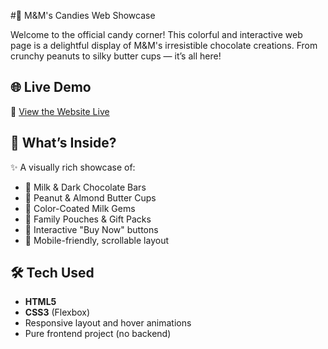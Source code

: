 #🍬 M&M's Candies Web Showcase

Welcome to the official candy corner! This colorful and interactive web page is a delightful display of M&M's irresistible chocolate creations. From crunchy peanuts to silky butter cups — it’s all here!

## 🌐 Live Demo

🔗 [View the Website Live](https://your-username.github.io/candies-website)


## 📸 What’s Inside?

✨ A visually rich showcase of:

- 🍫 Milk & Dark Chocolate Bars  
- 🥜 Peanut & Almond Butter Cups  
- 🌈 Color-Coated Milk Gems  
- 🎁 Family Pouches & Gift Packs  
- 🛒 Interactive "Buy Now" buttons  
- 📱 Mobile-friendly, scrollable layout

## 🛠️ Tech Used

- **HTML5**
- **CSS3** (Flexbox)
- Responsive layout and hover animations  
- Pure frontend project (no backend)
